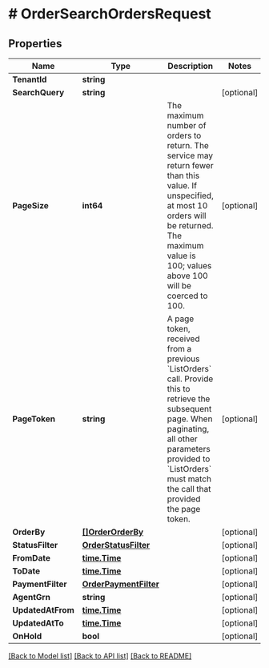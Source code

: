 # # OrderSearchOrdersRequest


## Properties 


Name | Type | Description | Notes
------------ | ------------- | ------------- | -------------
**TenantId**| **string** |   |
**SearchQuery**| **string** |   | [optional]
**PageSize**| **int64** | The maximum number of orders to return. The service may return fewer than this value. If unspecified, at most 10 orders will be returned. The maximum value is 100; values above 100 will be coerced to 100.  | [optional]
**PageToken**| **string** | A page token, received from a previous &#x60;ListOrders&#x60; call. Provide this to retrieve the subsequent page.   When paginating, all other parameters provided to &#x60;ListOrders&#x60; must match the call that provided the page token.  | [optional]
**OrderBy**| [**[]OrderOrderBy**](OrderOrderBy.md) |   | [optional]
**StatusFilter**| [**OrderStatusFilter**](OrderStatusFilter.md) |   | [optional]
**FromDate**| [**time.Time**](time.Time.md) |   | [optional]
**ToDate**| [**time.Time**](time.Time.md) |   | [optional]
**PaymentFilter**| [**OrderPaymentFilter**](OrderPaymentFilter.md) |   | [optional]
**AgentGrn**| **string** |   | [optional]
**UpdatedAtFrom**| [**time.Time**](time.Time.md) |   | [optional]
**UpdatedAtTo**| [**time.Time**](time.Time.md) |   | [optional]
**OnHold**| **bool** |   | [optional]


[[Back to Model list]](../../README.md#models) [[Back to API list]](../../README.md#endpoints) [[Back to README]](../../README.md)

